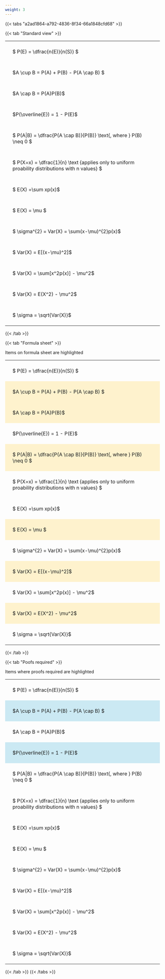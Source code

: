 ```yaml
---
weight: 3
---
```


{{< tabs "a2ad1864-a792-4836-8f34-66a1848cfd68" >}}

{{< tab "Standard view" >}}

<style type="text/css">
#T_0ea9a th.col_heading {
  text-align: left;
  font-size: 1em;
}
#T_0ea9a td {
  text-align: left;
  font-size: 1em;
  padding: 1.5em;
}
</style>
<table id="T_0ea9a">
  <thead>
  </thead>
  <tbody>
    <tr>
      <td id="T_0ea9a_row0_col0" class="data row0 col0" >$ P(E) = \dfrac{n(E)}{n(S)} $</td>
    </tr>
    <tr>
      <td id="T_0ea9a_row1_col0" class="data row1 col0" >$A \cup B = P(A) + P(B) - P(A \cap B) $</td>
    </tr>
    <tr>
      <td id="T_0ea9a_row2_col0" class="data row2 col0" >$A \cap B  = P(A)P(B)$</td>
    </tr>
    <tr>
      <td id="T_0ea9a_row3_col0" class="data row3 col0" >$P(\overline{E}) = 1 - P(E)$</td>
    </tr>
    <tr>
      <td id="T_0ea9a_row4_col0" class="data row4 col0" >$ P(A|B) = \dfrac{P(A \cap B)}{P(B)} \text{, where } P(B) \neq 0 $</td>
    </tr>
    <tr>
      <td id="T_0ea9a_row5_col0" class="data row5 col0" >$ P(X=x) =  \dfrac{1}{n} 
\text {applies only to uniform proability distributions with n values} $</td>
    </tr>
    <tr>
      <td id="T_0ea9a_row6_col0" class="data row6 col0" >$ E(X) =\sum xp(x)$</td>
    </tr>
    <tr>
      <td id="T_0ea9a_row7_col0" class="data row7 col0" >$ E(X) = \mu $</td>
    </tr>
    <tr>
      <td id="T_0ea9a_row8_col0" class="data row8 col0" >$ \sigma^{2} = Var(X) = \sum(x-\mu)^{2}p(x)$</td>
    </tr>
    <tr>
      <td id="T_0ea9a_row9_col0" class="data row9 col0" >$ Var(X) = E[(x-\mu)^2]$</td>
    </tr>
    <tr>
      <td id="T_0ea9a_row10_col0" class="data row10 col0" >$ Var(X) = \sum[x^2p(x)] - \mu^2$</td>
    </tr>
    <tr>
      <td id="T_0ea9a_row11_col0" class="data row11 col0" >$ Var(X) = E(X^2) - \mu^2$</td>
    </tr>
    <tr>
      <td id="T_0ea9a_row12_col0" class="data row12 col0" >$ \sigma = \sqrt{Var(X)}$</td>
    </tr>
  </tbody>
</table>
{{< /tab >}}

{{< tab "Formula sheet" >}}

Items on formula sheet are highlighted 
<br>
<style type="text/css">
#T_251f6 th.col_heading {
  text-align: left;
  font-size: 1em;
}
#T_251f6 td {
  text-align: left;
  font-size: 1em;
  padding: 1.5em;
}
#T_251f6_row0_col0, #T_251f6_row3_col0, #T_251f6_row5_col0, #T_251f6_row6_col0, #T_251f6_row8_col0, #T_251f6_row10_col0, #T_251f6_row12_col0 {
  background-color: rgba(0,0,0,0);
}
#T_251f6_row1_col0, #T_251f6_row2_col0, #T_251f6_row4_col0, #T_251f6_row7_col0, #T_251f6_row9_col0, #T_251f6_row11_col0 {
  background-color: rgba(255,194,10, 0.2);
}
</style>
<table id="T_251f6">
  <thead>
  </thead>
  <tbody>
    <tr>
      <td id="T_251f6_row0_col0" class="data row0 col0" >$ P(E) = \dfrac{n(E)}{n(S)} $</td>
    </tr>
    <tr>
      <td id="T_251f6_row1_col0" class="data row1 col0" >$A \cup B = P(A) + P(B) - P(A \cap B) $</td>
    </tr>
    <tr>
      <td id="T_251f6_row2_col0" class="data row2 col0" >$A \cap B  = P(A)P(B)$</td>
    </tr>
    <tr>
      <td id="T_251f6_row3_col0" class="data row3 col0" >$P(\overline{E}) = 1 - P(E)$</td>
    </tr>
    <tr>
      <td id="T_251f6_row4_col0" class="data row4 col0" >$ P(A|B) = \dfrac{P(A \cap B)}{P(B)} \text{, where } P(B) \neq 0 $</td>
    </tr>
    <tr>
      <td id="T_251f6_row5_col0" class="data row5 col0" >$ P(X=x) =  \dfrac{1}{n} 
\text {applies only to uniform proability distributions with n values} $</td>
    </tr>
    <tr>
      <td id="T_251f6_row6_col0" class="data row6 col0" >$ E(X) =\sum xp(x)$</td>
    </tr>
    <tr>
      <td id="T_251f6_row7_col0" class="data row7 col0" >$ E(X) = \mu $</td>
    </tr>
    <tr>
      <td id="T_251f6_row8_col0" class="data row8 col0" >$ \sigma^{2} = Var(X) = \sum(x-\mu)^{2}p(x)$</td>
    </tr>
    <tr>
      <td id="T_251f6_row9_col0" class="data row9 col0" >$ Var(X) = E[(x-\mu)^2]$</td>
    </tr>
    <tr>
      <td id="T_251f6_row10_col0" class="data row10 col0" >$ Var(X) = \sum[x^2p(x)] - \mu^2$</td>
    </tr>
    <tr>
      <td id="T_251f6_row11_col0" class="data row11 col0" >$ Var(X) = E(X^2) - \mu^2$</td>
    </tr>
    <tr>
      <td id="T_251f6_row12_col0" class="data row12 col0" >$ \sigma = \sqrt{Var(X)}$</td>
    </tr>
  </tbody>
</table>
{{< /tab >}}

{{< tab "Poofs required" >}}

Items where proofs required are highlighted 
<br>
<style type="text/css">
#T_53399 th.col_heading {
  text-align: left;
  font-size: 1em;
}
#T_53399 td {
  text-align: left;
  font-size: 1em;
  padding: 1.5em;
}
#T_53399_row0_col0, #T_53399_row2_col0, #T_53399_row4_col0, #T_53399_row5_col0, #T_53399_row6_col0, #T_53399_row7_col0, #T_53399_row8_col0, #T_53399_row9_col0, #T_53399_row10_col0, #T_53399_row11_col0, #T_53399_row12_col0 {
  background-color: rgba(0,0,0,0);
}
#T_53399_row1_col0, #T_53399_row3_col0 {
  background-color: rgba(0,150,200, 0.2);
}
</style>
<table id="T_53399">
  <thead>
  </thead>
  <tbody>
    <tr>
      <td id="T_53399_row0_col0" class="data row0 col0" >$ P(E) = \dfrac{n(E)}{n(S)} $</td>
    </tr>
    <tr>
      <td id="T_53399_row1_col0" class="data row1 col0" >$A \cup B = P(A) + P(B) - P(A \cap B) $</td>
    </tr>
    <tr>
      <td id="T_53399_row2_col0" class="data row2 col0" >$A \cap B  = P(A)P(B)$</td>
    </tr>
    <tr>
      <td id="T_53399_row3_col0" class="data row3 col0" >$P(\overline{E}) = 1 - P(E)$</td>
    </tr>
    <tr>
      <td id="T_53399_row4_col0" class="data row4 col0" >$ P(A|B) = \dfrac{P(A \cap B)}{P(B)} \text{, where } P(B) \neq 0 $</td>
    </tr>
    <tr>
      <td id="T_53399_row5_col0" class="data row5 col0" >$ P(X=x) =  \dfrac{1}{n} 
\text {applies only to uniform proability distributions with n values} $</td>
    </tr>
    <tr>
      <td id="T_53399_row6_col0" class="data row6 col0" >$ E(X) =\sum xp(x)$</td>
    </tr>
    <tr>
      <td id="T_53399_row7_col0" class="data row7 col0" >$ E(X) = \mu $</td>
    </tr>
    <tr>
      <td id="T_53399_row8_col0" class="data row8 col0" >$ \sigma^{2} = Var(X) = \sum(x-\mu)^{2}p(x)$</td>
    </tr>
    <tr>
      <td id="T_53399_row9_col0" class="data row9 col0" >$ Var(X) = E[(x-\mu)^2]$</td>
    </tr>
    <tr>
      <td id="T_53399_row10_col0" class="data row10 col0" >$ Var(X) = \sum[x^2p(x)] - \mu^2$</td>
    </tr>
    <tr>
      <td id="T_53399_row11_col0" class="data row11 col0" >$ Var(X) = E(X^2) - \mu^2$</td>
    </tr>
    <tr>
      <td id="T_53399_row12_col0" class="data row12 col0" >$ \sigma = \sqrt{Var(X)}$</td>
    </tr>
  </tbody>
</table>
{{< /tab >}}
{{< /tabs >}}